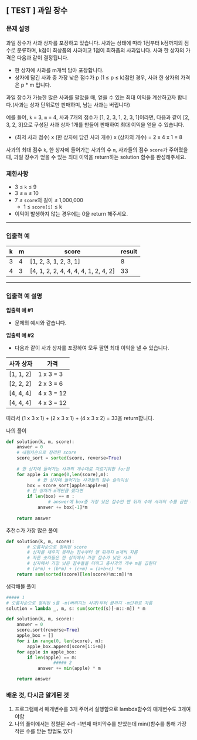 ## [ TEST ] 과일 장수
### **문제 설명**

과일 장수가 사과 상자를 포장하고 있습니다. 사과는 상태에 따라 1점부터 k점까지의 점수로 분류하며, k점이 최상품의 사과이고 1점이 최하품의 사과입니다. 사과 한 상자의 가격은 다음과 같이 결정됩니다.

- 한 상자에 사과를 m개씩 담아 포장합니다.
- 상자에 담긴 사과 중 가장 낮은 점수가 p (1 ≤ p ≤ k)점인 경우, 사과 한 상자의 가격은 p * m 입니다.

과일 장수가 가능한 많은 사과를 팔았을 때, 얻을 수 있는 최대 이익을 계산하고자 합니다.(사과는 상자 단위로만 판매하며, 남는 사과는 버립니다)

예를 들어, `k` = 3, `m` = 4, 사과 7개의 점수가 [1, 2, 3, 1, 2, 3, 1]이라면, 다음과 같이 [2, 3, 2, 3]으로 구성된 사과 상자 1개를 만들어 판매하여 최대 이익을 얻을 수 있습니다.

- (최저 사과 점수) x (한 상자에 담긴 사과 개수) x (상자의 개수) = 2 x 4 x 1 = 8

사과의 최대 점수 `k`, 한 상자에 들어가는 사과의 수 `m`, 사과들의 점수 `score`가 주어졌을 때, 과일 장수가 얻을 수 있는 최대 이익을 return하는 solution 함수를 완성해주세요.

### 제한사항

- 3 ≤ `k` ≤ 9
- 3 ≤ `m` ≤ 10
- 7 ≤ `score`의 길이 ≤ 1,000,000
    - 1 ≤ `score[i]` ≤ k
- 이익이 발생하지 않는 경우에는 0을 return 해주세요.

---

### 입출력 예

| k | m | score | result |
| --- | --- | --- | --- |
| 3 | 4 | [1, 2, 3, 1, 2, 3, 1] | 8 |
| 4 | 3 | [4, 1, 2, 2, 4, 4, 4, 4, 1, 2, 4, 2] | 33 |

---

### 입출력 예 설명

**입출력 예 #1**

- 문제의 예시와 같습니다.

**입출력 예 #2**

- 다음과 같이 사과 상자를 포장하여 모두 팔면 최대 이익을 낼 수 있습니다.

| 사과 상자 | 가격 |
| --- | --- |
| [1, 1, 2] | 1 x 3 = 3 |
| [2, 2, 2] | 2 x 3 = 6 |
| [4, 4, 4] | 4 x 3 = 12 |
| [4, 4, 4] | 4 x 3 = 12 |

따라서 (1 x 3 x 1) + (2 x 3 x 1) + (4 x 3 x 2) = 33을 return합니다.

나의 풀이

```python
def solution(k, m, score):
    answer = 0
    # 내림차순으로 정리된 score
    score_sort = sorted(score, reverse=True)
    
    # 한 상자에 들어가는 사과의 개수대로 자르기위한 for문
    for apple in range(0,len(score),m):
		    # 한 상자에 들어가는 사과들의 점수 슬라이싱
        box = score_sort[apple:apple+m]
        # 한 상자가 m개만큼 찼다면
        if len(box) == m :
		        # answer에 box중 가장 낮은 점수인 맨 뒤의 수에 사과의 수를 곱한 수를 더함
            answer += box[-1]*m
        
    return answer
```

추천수가 가장 많은 풀이

```python
def solution(k, m, score):
		# 오름차순으로 정리된 score
		# 상자를 채우지 못하는 점수부터 맨 뒤까지 m개씩 자름
		# 자른 숫자들은 한 상자에서 가장 점수가 낮은 사과
		# 상자에서 가장 낮은 점수들을 더하고 총사과의 개수 m을 곱한다
		# (a*m) + (b*m) + (c+m) = (a+b+c) *m
    return sum(sorted(score)[len(score)%m::m])*m
```

생각해볼 풀이

```python
##### 1
# 오름차순으로 정리된 s를 -m(버려지는 사과)부터 끝까지 -m단위로 자름
solution = lambda _, m, s: sum(sorted(s)[-m::-m]) * m
```

```python
def solution(k, m, score):
    answer = 0
    score.sort(reverse=True)
    apple_box = []
    for i in range(0, len(score), m):
        apple_box.append(score[i:i+m])
    for apple in apple_box:
        if len(apple) == m:
			      ##### 2
            answer += min(apple) * m

    return answer
```

### 배운 것, 다시금 알게된 것

1. 프로그램에서 매개변수를 3개 주어서 실행함으로 lambda함수의 매개변수도 3개여야함
2. 나의 풀이에서는 정렬된 수라 -1번째 마지막수를 받았는데
min()함수를 통해 가장 작은 수를 받는 방법도 있다